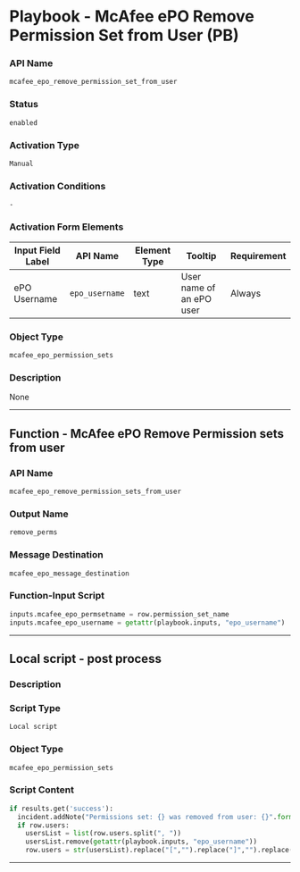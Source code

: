 <!--
    DO NOT MANUALLY EDIT THIS FILE
    THIS FILE IS AUTOMATICALLY GENERATED WITH resilient-sdk codegen
    Generated with resilient-sdk v50.0.151
-->

# Playbook - McAfee ePO Remove Permission Set from User (PB)

### API Name
`mcafee_epo_remove_permission_set_from_user`

### Status
`enabled`

### Activation Type
`Manual`

### Activation Conditions
`-`

### Activation Form Elements
| Input Field Label | API Name | Element Type | Tooltip | Requirement |
| ----------------- | -------- | ------------ | ------- | ----------- |
| ePO Username | `epo_username` | text | User name of an ePO user | Always |

### Object Type
`mcafee_epo_permission_sets`

### Description
None


---
## Function - McAfee ePO Remove Permission sets from user

### API Name
`mcafee_epo_remove_permission_sets_from_user`

### Output Name
`remove_perms`

### Message Destination
`mcafee_epo_message_destination`

### Function-Input Script
```python
inputs.mcafee_epo_permsetname = row.permission_set_name
inputs.mcafee_epo_username = getattr(playbook.inputs, "epo_username")
```

---

## Local script - post process

### Description


### Script Type
`Local script`

### Object Type
`mcafee_epo_permission_sets`

### Script Content
```python
if results.get('success'):
  incident.addNote("Permissions set: {} was removed from user: {}".format(row.permission_set_name, getattr(playbook.inputs, "epo_username")))
  if row.users:
    usersList = list(row.users.split(", "))
    usersList.remove(getattr(playbook.inputs, "epo_username"))
    row.users = str(usersList).replace("[","").replace("]","").replace("'","")
```

---

